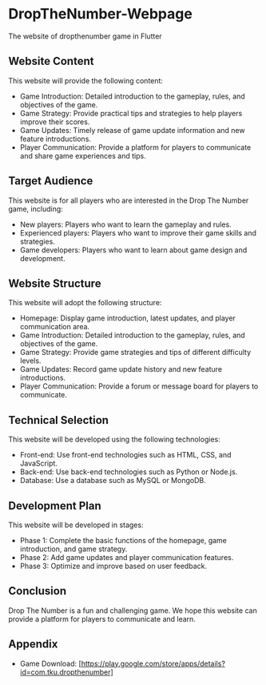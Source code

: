 # DropTheNumber-Webpage
The website of dropthenumber game in Flutter

## Website Content

This website will provide the following content:

* Game Introduction: Detailed introduction to the gameplay, rules, and objectives of the game.
* Game Strategy: Provide practical tips and strategies to help players improve their scores.
* Game Updates: Timely release of game update information and new feature introductions.
* Player Communication: Provide a platform for players to communicate and share game experiences and tips.

## Target Audience

This website is for all players who are interested in the Drop The Number game, including:

* New players: Players who want to learn the gameplay and rules.
* Experienced players: Players who want to improve their game skills and strategies.
* Game developers: Players who want to learn about game design and development.

## Website Structure

This website will adopt the following structure:

* Homepage: Display game introduction, latest updates, and player communication area.
* Game Introduction: Detailed introduction to the gameplay, rules, and objectives of the game.
* Game Strategy: Provide game strategies and tips of different difficulty levels.
* Game Updates: Record game update history and new feature introductions.
* Player Communication: Provide a forum or message board for players to communicate.

## Technical Selection

This website will be developed using the following technologies:

* Front-end: Use front-end technologies such as HTML, CSS, and JavaScript.
* Back-end: Use back-end technologies such as Python or Node.js.
* Database: Use a database such as MySQL or MongoDB.

## Development Plan

This website will be developed in stages:

* Phase 1: Complete the basic functions of the homepage, game introduction, and game strategy.
* Phase 2: Add game updates and player communication features.
* Phase 3: Optimize and improve based on user feedback.

## Conclusion

Drop The Number is a fun and challenging game. We hope this website can provide a platform for players to communicate and learn.

## Appendix

* Game Download: [https://play.google.com/store/apps/details?id=com.tku.dropthenumber]

